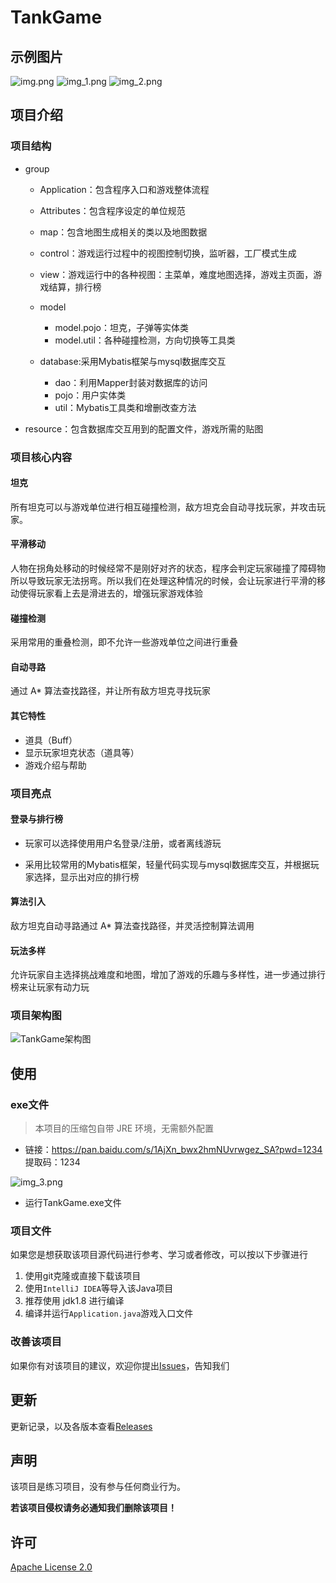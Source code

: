 # TankGame

## 示例图片

![img.png](img.png)
![img_1.png](img_1.png)
![img_2.png](img_2.png)
## 项目介绍

### 项目结构

- group

  - Application：包含程序入口和游戏整体流程			

  - Attributes：包含程序设定的单位规范

  - map：包含地图生成相关的类以及地图数据

  - control：游戏运行过程中的视图控制切换，监听器，工厂模式生成
  - view：游戏运行中的各种视图：主菜单，难度地图选择，游戏主页面，游戏结算，排行榜

  - model		
    - model.pojo：坦克，子弹等实体类
    - model.util：各种碰撞检测，方向切换等工具类

  - database:采用Mybatis框架与mysql数据库交互
    - dao：利用Mapper封装对数据库的访问
    - pojo：用户实体类
    - util：Mybatis工具类和增删改查方法

- resource：包含数据库交互用到的配置文件，游戏所需的贴图

### 项目核心内容

#### 坦克

所有坦克可以与游戏单位进行相互碰撞检测，敌方坦克会自动寻找玩家，并攻击玩家。

#### 平滑移动

人物在拐角处移动的时候经常不是刚好对齐的状态，程序会判定玩家碰撞了障碍物所以导致玩家无法拐弯。所以我们在处理这种情况的时候，会让玩家进行平滑的移动使得玩家看上去是滑进去的，增强玩家游戏体验

#### 碰撞检测

采用常用的重叠检测，即不允许一些游戏单位之间进行重叠

#### 自动寻路

通过 A* 算法查找路径，并让所有敌方坦克寻找玩家

#### 其它特性

-  道具（Buff）
-  显示玩家坦克状态（道具等）
-  游戏介绍与帮助

### 项目亮点

#### 登录与排行榜

- 玩家可以选择使用用户名登录/注册，或者离线游玩

- 采用比较常用的Mybatis框架，轻量代码实现与mysql数据库交互，并根据玩家选择，显示出对应的排行榜

#### 算法引入

敌方坦克自动寻路通过 A* 算法查找路径，并灵活控制算法调用

#### 玩法多样

允许玩家自主选择挑战难度和地图，增加了游戏的乐趣与多样性，进一步通过排行榜来让玩家有动力玩

### 项目架构图

![TankGame架构图](../../../../tankgame.assets/TankGame架构图.png)

## 使用

### exe文件

>  本项目的压缩包自带 JRE 环境，无需额外配置

- 链接：https://pan.baidu.com/s/1AjXn_bwx2hmNUvrwgez_SA?pwd=1234
  提取码：1234

![img_3.png](img_3.png)
- 运行TankGame.exe文件

### 项目文件

如果您是想获取该项目源代码进行参考、学习或者修改，可以按以下步骤进行

1. 使用git克隆或直接下载该项目
2. 使用`IntelliJ IDEA`等导入该Java项目
3. 推荐使用 jdk1.8 进行编译
4. 编译并运行`Application.java`游戏入口文件

### 改善该项目

如果你有对该项目的建议，欢迎你提出[Issues](https://github.com/Simonnop/TankGame/issues)，告知我们

## 更新

更新记录，以及各版本查看[Releases](https://github.com/Simonnop/TankGame/releases)

## 声明

该项目是练习项目，没有参与任何商业行为。

**若该项目侵权请务必通知我们删除该项目！**

## 许可

[Apache License 2.0](https://github.com/Simonnop/TankGame/blob/main/LICENSE)